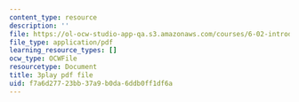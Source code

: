```yaml
---
content_type: resource
description: ''
file: https://ol-ocw-studio-app-qa.s3.amazonaws.com/courses/6-02-introduction-to-eecs-ii-digital-communication-systems-fall-2012/f7a6d27723bb37a9b0da6ddb0ff1df6a_fQcJNoe-q-s.pdf
file_type: application/pdf
learning_resource_types: []
ocw_type: OCWFile
resourcetype: Document
title: 3play pdf file
uid: f7a6d277-23bb-37a9-b0da-6ddb0ff1df6a
---
```

